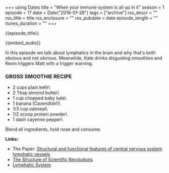 +++
using Dates
title = "When your immune system is all up in it"
season = 1
episode = 17
date = Date("2016-01-28")
tags = ["archive"]
rss_descr = ""
rss_title = title
rss_enclosure = ""
rss_pubdate = date
episode_length = ""
itunes_duration = ""
+++

{{episode_title}}

{{embed_audio}}

In this episode we talk about lymphatics in the brain and why that's both obvious and not obvious. Meanwhile, Kate drinks disgusting smoothies and Kevin triggers Matt with a trigger warning.

### **GROSS SMOOTHIE RECIPE**

- 2 cups plain kefir\
- 2 Tbsp almond butter\
- 1 cup chopped baby kale\
- 1 banana (Cavendish!)\
- 1/3 cup oatmeal\
- 1/2 scoop protein powder\
- 1 dash cayenne pepper\

Blend all ingredients, hold nose and consume.

**Links:**

- The Paper: [Structural and functional features of central nervous system lymphatic vessels](http://www.nature.com/nature/journal/v523/n7560/full/nature14432.html)
- [The Structure of Scientific Revolutions](https://en.wikipedia.org/wiki/The_Structure_of_Scientific_Revolutions)
- [Lymphatic System](https://en.wikipedia.org/wiki/Lymphatic_system)
